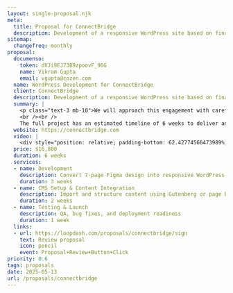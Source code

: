 ```yaml
---
layout: single-proposal.njk
meta:
  title: Proposal for ConnectBridge
  description: Development of a responsive WordPress site based on final Figma files from Have Substance.
sitemap:
  changefreq: monthly
proposal:
  documenso:
    token: dVJi9EJ73B9zpoovF_96G
    name: Vikram Gupta
    email: vgupta@cozen.com
  name: WordPress Development for ConnectBridge
  client: ConnectBridge
  description: Development of a responsive WordPress site based on final Figma files from Have Substance.
  summary: |
    <p class="text-3 mb-10">We will approach this engagement with careful consideration and thoughtful execution, ensuring that every phase of the process is handled with precision and purpose. By following a structured timeline with clearly defined milestones, we will ensure progress remains aligned with your vision. The investment for this work can be found in <a href="{{ proposal.links[0].url }}" target="_blank" class="link plausible-event-name=Proposal+Sign+Link+Click">your proposal</a>. 
    <br /><br />
    The full project has an estimated timeline of 6 weeks to deliver an effective outcome. Please feel free to read more <a href="/about" target="_blank" class="link plausible-event-name=Proposal+About+Link+Click">about us</a> or refer to our <a href="/faq" target="_blank" class="link plausible-event-name=Proposal+FAQ+Link+Click">commonly asked questions</a>.</p>
  website: https://connectbridge.com
  video: |
    <div style="position: relative; padding-bottom: 62.42774566473989%; height: 0;"><iframe src="https://www.loom.com/embed/98bfc6edcb064505b14b48e3acd11a2c?sid=777d4c05-d755-473b-bf94-b3acd027a6e0" frameborder="0" webkitallowfullscreen mozallowfullscreen allowfullscreen style="position: absolute; top: 0; left: 0; width: 100%; height: 100%;"></iframe></div>
  price: $16,800
  duration: 6 weeks
  services:
  - name: Development
    description: Convert 7-page Figma design into responsive WordPress templates
    duration: 3 weeks
  - name: CMS Setup & Content Integration
    description: Import and structure content using Gutenberg or page builder
    duration: 2 weeks
  - name: Testing & Launch
    description: QA, bug fixes, and deployment readiness
    duration: 1 week
  links: 
  - url: https://loopdash.com/proposals/connectbridge/sign
    text: Review proposal
    icon: pencil
    event: Proposal+Review+Button+Click
priority: 0.6
tags: proposals
date: 2025-05-13
url: /proposals/connectbridge
---
```

